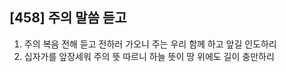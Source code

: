## [458] 주의 말씀 듣고

1) 주의 복음 전해 듣고 전하러 가오니 주는 우리 함께 하고 앞길 인도하리  
2) 십자가를 앞장세워 주의 뜻 따르니 하늘 뜻이 땅 위에도 길이 충만하리
